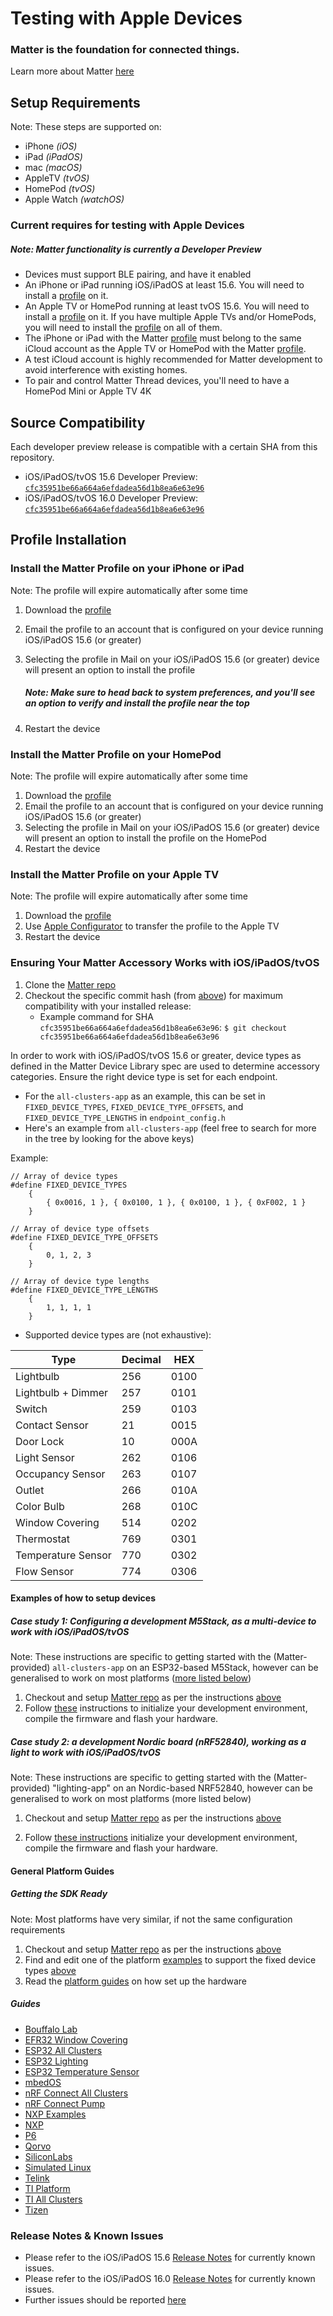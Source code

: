 # Testing with Apple Devices

### Matter is the foundation for connected things.

Learn more about Matter [here](https://buildwithmatter.com/)

## Setup Requirements

Note: These steps are supported on:

-   iPhone _(iOS)_
-   iPad _(iPadOS)_
-   mac _(macOS)_
-   AppleTV _(tvOS)_
-   HomePod _(tvOS)_
-   Apple Watch _(watchOS)_

### Current requires for testing with Apple Devices

##### Note: Matter functionality is currently a Developer Preview

-   Devices must support BLE pairing, and have it enabled
-   An iPhone or iPad running iOS/iPadOS at least 15.6. You will need to install
    a [profile](#profile-installation) on it.
-   An Apple TV or HomePod running at least tvOS 15.6. You will need to install
    a [profile](#profile-installation) on it. If you have multiple Apple TVs
    and/or HomePods, you will need to install the
    [profile](#profile-installation) on all of them.
-   The iPhone or iPad with the Matter [profile](#profile-installation) must
    belong to the same iCloud account as the Apple TV or HomePod with the Matter
    [profile](#profile-installation).
-   A test iCloud account is highly recommended for Matter development to avoid
    interference with existing homes.
-   To pair and control Matter Thread devices, you'll need to have a HomePod
    Mini or Apple TV 4K

## Source Compatibility

Each developer preview release is compatible with a certain SHA from this
repository.

-   iOS/iPadOS/tvOS 15.6 Developer Preview:
    [`cfc35951be66a664a6efdadea56d1b8ea6e63e96`](https://github.com/project-chip/connectedhomeip/commits/cfc35951be66a664a6efdadea56d1b8ea6e63e96)
-   iOS/iPadOS/tvOS 16.0 Developer Preview:
    [`cfc35951be66a664a6efdadea56d1b8ea6e63e96`](https://github.com/project-chip/connectedhomeip/commits/cfc35951be66a664a6efdadea56d1b8ea6e63e96)

## Profile Installation

### Install the Matter Profile on your iPhone or iPad

Note: The profile will expire automatically after some time

1. Download the
   [profile](https://developer.apple.com/services-account/download?path=/iOS/iOS_Logs/EnableMatter.mobileconfig)
2. Email the profile to an account that is configured on your device running
   iOS/iPadOS 15.6 (or greater)
3. Selecting the profile in Mail on your iOS/iPadOS 15.6 (or greater) device
   will present an option to install the profile

    ##### Note: Make sure to head back to system preferences, and you'll see an option to verify and install the profile near the top

4. Restart the device

### Install the Matter Profile on your HomePod

Note: The profile will expire automatically after some time

1. Download the
   [profile](https://developer.apple.com/services-account/download?path=/iOS/iOS_Logs/EnableMatter.mobileconfig)
2. Email the profile to an account that is configured on your device running
   iOS/iPadOS 15.6 (or greater)
3. Selecting the profile in Mail on your iOS/iPadOS 15.6 (or greater) device
   will present an option to install the profile on the HomePod
4. Restart the device

### Install the Matter Profile on your Apple TV

Note: The profile will expire automatically after some time

1. Download the
   [profile](https://developer.apple.com/services-account/download?path=/iOS/iOS_Logs/EnableMatter.mobileconfig)
2. Use
   [Apple Configurator](https://apps.apple.com/us/app/apple-configurator/id1037126344?mt=12)
   to transfer the profile to the Apple TV
3. Restart the device

### Ensuring Your Matter Accessory Works with iOS/iPadOS/tvOS

1. Clone the [Matter repo](https://github.com/project-chip/connectedhomeip.git)
2. Checkout the specific commit hash (from [above](#source-compatibility)) for
   maximum compatibility with your installed release:
    - Example command for SHA `cfc35951be66a664a6efdadea56d1b8ea6e63e96`:
      `$ git checkout cfc35951be66a664a6efdadea56d1b8ea6e63e96`

In order to work with iOS/iPadOS/tvOS 15.6 or greater, device types as defined
in the Matter Device Library spec are used to determine accessory categories.
Ensure the right device type is set for each endpoint.

-   For the `all-clusters-app` as an example, this can be set in
    `FIXED_DEVICE_TYPES`, `FIXED_DEVICE_TYPE_OFFSETS`, and
    `FIXED_DEVICE_TYPE_LENGTHS` in `endpoint_config.h`
-   Here's an example from `all-clusters-app` (feel free to search for more in
    the tree by looking for the above keys)

Example:

```
// Array of device types
#define FIXED_DEVICE_TYPES
    {
        { 0x0016, 1 }, { 0x0100, 1 }, { 0x0100, 1 }, { 0xF002, 1 }
    }

// Array of device type offsets
#define FIXED_DEVICE_TYPE_OFFSETS
    {
        0, 1, 2, 3
    }

// Array of device type lengths
#define FIXED_DEVICE_TYPE_LENGTHS
    {
        1, 1, 1, 1
    }
```

-   Supported device types are (not exhaustive):

| Type               | Decimal | HEX  |
| ------------------ | ------- | ---- |
| Lightbulb          | 256     | 0100 |
| Lightbulb + Dimmer | 257     | 0101 |
| Switch             | 259     | 0103 |
| Contact Sensor     | 21      | 0015 |
| Door Lock          | 10      | 000A |
| Light Sensor       | 262     | 0106 |
| Occupancy Sensor   | 263     | 0107 |
| Outlet             | 266     | 010A |
| Color Bulb         | 268     | 010C |
| Window Covering    | 514     | 0202 |
| Thermostat         | 769     | 0301 |
| Temperature Sensor | 770     | 0302 |
| Flow Sensor        | 774     | 0306 |

#### Examples of how to setup devices

##### Case study 1: Configuring a development M5Stack, as a multi-device to work with iOS/iPadOS/tvOS

Note: These instructions are specific to getting started with the
(Matter-provided) `all-clusters-app` on an ESP32-based M5Stack, however can be
generalised to work on most platforms ([more listed below](#guides))

1. Checkout and setup
   [Matter repo](https://github.com/project-chip/connectedhomeip.git) as per the
   instructions
   [above](#ensuring-your-matter-accessory-works-with-iosipadostvos)
2. Follow
   [these](https://github.com/project-chip/connectedhomeip/tree/master/examples/all-clusters-app/esp32)
   instructions to initialize your development environment, compile the firmware
   and flash your hardware.

##### Case study 2: a development Nordic board (nRF52840), working as a light to work with iOS/iPadOS/tvOS

Note: These instructions are specific to getting started with the
(Matter-provided) "lighting-app" on an Nordic-based NRF52840, however can be
generalised to work on most platforms (more listed below)

1. Checkout and setup
   [Matter repo](https://github.com/project-chip/connectedhomeip.git) as per the
   instructions
   [above](#ensuring-your-matter-accessory-works-with-iosipadostvos)

2. Follow
   [these instructions](https://github.com/project-chip/connectedhomeip/tree/master/examples/lighting-app/nrfconnect#readme)
   initialize your development environment, compile the firmware and flash your
   hardware.

#### General Platform Guides

##### Getting the SDK Ready

Note: Most platforms have very similar, if not the same configuration
requirements

1. Checkout and setup
   [Matter repo](https://github.com/project-chip/connectedhomeip.git) as per the
   instructions
   [above](#ensuring-your-matter-accessory-works-with-iosipadostvos)
2. Find and edit one of the platform
   [examples](https://github.com/project-chip/connectedhomeip/tree/master/examples)
   to support the fixed device types
   [above](#ensuring-your-matter-accessory-works-with-iosipadostvos)
3. Read the [platform guides](README.md) on how set up the hardware

##### Guides

-   [Bouffalo Lab](/examples/lighting-app/bouffalolab/bl602/README.md)
-   [EFR32 Window Covering](/examples/window-app/efr32/README.md)
-   [ESP32 All Clusters](/examples/all-clusters-app/esp32/README.md)
-   [ESP32 Lighting](/examples/lighting-app/esp32/README.md)
-   [ESP32 Temperature Sensor](/examples/temperature-measurement-app/esp32/README.md)
-   [mbedOS](/examples/all-clusters-app/mbed/README.md)
-   [nRF Connect All Clusters](./nrfconnect_examples_configuration.md)
-   [nRF Connect Pump](/examples/pump-app/nrfconnect/README.md)
-   [NXP Examples](./nxp_imx8m_linux_examples.md)
-   [NXP](/examples/all-clusters-app/nxp/mw320/README.md)
-   [P6](/examples/all-clusters-app/p6/README.md)
-   [Qorvo](/examples/lighting-app/qpg/README.md)
-   [SiliconLabs](./silabs_efr32_building.md)
-   [Simulated Linux](./simulated_device_linux.md)
-   [Telink](/examples/lighting-app/telink/README.md)
-   [TI Platform](./ti_platform_overview.md)
-   [TI All Clusters](/examples/all-clusters-app/cc13x2x7_26x2x7/README.md)
-   [Tizen](/examples/lighting-app/tizen/README.md)

### Release Notes & Known Issues

-   Please refer to the iOS/iPadOS 15.6
    [Release Notes](https://developer.apple.com/documentation/ios-ipados-release-notes/ios-ipados-15_6-release-notes)
    for currently known issues.
-   Please refer to the iOS/iPadOS 16.0
    [Release Notes](https://developer.apple.com/documentation/ios-ipados-release-notes/ios-ipados-16-release-notes)
    for currently known issues.
-   Further issues should be reported
    [here](https://github.com/project-chip/connectedhomeip/issues)
